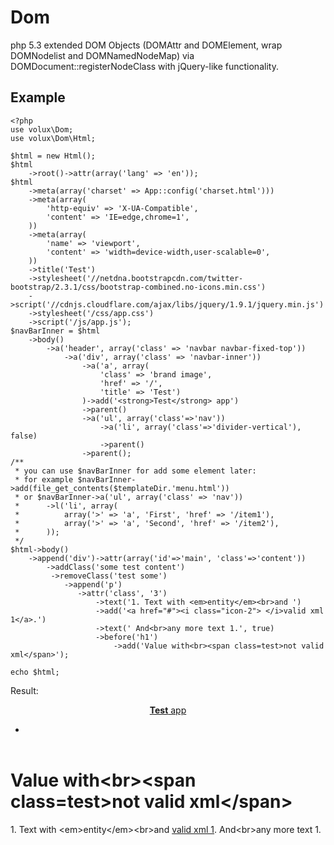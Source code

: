 Dom
===

php 5.3 extended DOM Objects (DOMAttr and DOMElement, wrap DOMNodelist and DOMNamedNodeMap) via DOMDocument::registerNodeClass with jQuery-like functionality.

Example
-------

	<?php
    use volux\Dom;
	use volux\Dom\Html;
    
    $html = new Html();
    $html
        ->root()->attr(array('lang' => 'en'));
    $html
        ->meta(array('charset' => App::config('charset.html')))
        ->meta(array(
        	'http-equiv' => 'X-UA-Compatible',
            'content' => 'IE=edge,chrome=1',
        ))
        ->meta(array(
        	'name' => 'viewport',
            'content' => 'width=device-width,user-scalable=0',
        ))
        ->title('Test')
        ->stylesheet('//netdna.bootstrapcdn.com/twitter-bootstrap/2.3.1/css/bootstrap-combined.no-icons.min.css')
		->script('//cdnjs.cloudflare.com/ajax/libs/jquery/1.9.1/jquery.min.js')
        ->stylesheet('/css/app.css')
        ->script('/js/app.js');
    $navBarInner = $html
        ->body()
            ->a('header', array('class' => 'navbar navbar-fixed-top'))
                ->a('div', array('class' => 'navbar-inner'))
                    ->a('a', array(
                        'class' => 'brand image',
                        'href' => '/',
                        'title' => 'Test')
                    )->add('<strong>Test</strong> app')
                    ->parent()
                    ->a('ul', array('class'=>'nav'))
                        ->a('li', array('class'=>'divider-vertical'), false)
                        ->parent()
                    ->parent();
    /**
     * you can use $navBarInner for add some element later:
     * for example $navBarInner->add(file_get_contents($templateDir.'menu.html'))
	 * or $navBarInner->a('ul', array('class' => 'nav'))
     * 		->l('li', array(
     *      	array('>' => 'a', 'First', 'href' => '/item1'),
     *      	array('>' => 'a', 'Second', 'href' => '/item2'),
     *  	));
     */
    $html->body()
    	->append('div')->attr(array('id'=>'main', 'class'=>'content'))
            ->addClass('some test content')
             ->removeClass('test some')
             	->append('p')
                   ->attr('class', '3')
                       ->text('1. Text with <em>entity</em><br>and ')
                       ->add('<a href="#"><i class="icon-2"> </i>valid xml	1</a>.')
                       ->text(' And<br>any more text 1.', true)
                       ->before('h1')
                           ->add('Value with<br><span class=test>not valid xml</span>');

	echo $html;

Result:
	<!DOCTYPE html>
	<html lang="en">
  		<head>
    		<meta charset="UTF-8"/>
    		<meta http-equiv="X-UA-Compatible" content="IE=edge,chrome=1"/>
    		<meta name="viewport" content="width=device-width,user-scalable=0"/>
    		<title>Test</title>
    		<link href="//netdna.bootstrapcdn.com/twitter-bootstrap/2.3.1/css/bootstrap-combined.no-icons.min.css" rel="stylesheet"/>
    		<link href="/css/app.css" rel="stylesheet"/>
  		</head>
  		<body>
    		<header class="navbar navbar-fixed-top"><div class="navbar-inner"><a class="brand image" href="/" title="Test"><strong>Test</strong> app</a><ul class="nav"><li class="divider-vertical"></li></ul></div></header>
    		<div id="main" class="content">
      			<h1>Value with&lt;br&gt;&lt;span class=test&gt;not valid xml&lt;/span&gt;</h1>
      			<p class="3">1. Text with &lt;em&gt;entity&lt;/em&gt;&lt;br&gt;and <a href="#"><i class="icon-2"> </i>valid xml	1</a>. And&lt;br&gt;any more text 1.</p>
    		</div>
    		<script src="//cdnjs.cloudflare.com/ajax/libs/jquery/1.9.1/jquery.min.js"></script>
    		<script src="/js/app.js"></script>
  		</body>
	</html>

	
